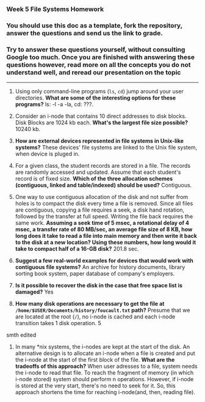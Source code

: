 ### Week 5 File Systems Homework

### You should use this doc as a template, fork the repository, answer the questions and send us the link to grade.

### Try to answer these questions yourself, without consulting Google too much. Once you are finished with answering these questions however, read more on all the concepts you do not understand well, and reread our presentation on the topic

---

1. Using only command-line programs (`ls`, `cd`) jump around your user directories. **What are some of the interesting options for these programs?** ls: -l -a -la, cd: ???. 

1. Consider an i-node that contains 10 direct addresses to disk blocks. Disk Blocks are 1024 kb each. **What's the largest file size possible?** 10240 kb.

1. **How are external devices represented in file systems in Unix-like systems?** These devices' file systems are linked to the Unix file system, when device is pluged in.

1. For a given class, the student records are stored in a file. The records are randomly accessed and updated. Assume that each student's record is of fixed size. **Which of the three allocation schemes (contiguous, linked and table/indexed) should be used?** Contiguous.

1. One way to use contiguous allocation of the disk and not suffer from holes is to compact the disk every time a file is removed. Since all files are contiguous, copying a file requires a seek, a disk hand rotation, followed by the transfer at full speed. Writing the file back requires the same work. **Assuming a seek time of 5 msec, a rotational delay of 4 msec, a transfer rate of 80 MB/sec, an average file size of 8 KB, how long does it take to read a file into main memory and then write it back to the disk at a new location? Using these numbers, how long would it take to compact half of a 16-GB disk?** 201.8 sec.

1. **Suggest a few real-world examples for devices that would work with contiguous file systems?** An archive for history documents, library sorting book system, paper database of company's employers.

1. **Is it possible to recover the disk in the case that free space list is damaged?** Yes

1. **How many disk operations are necessary to get the file at `/home/$USER/Documents/history/foucault.txt` path?** Presume that we are located at the root (`/`), no i-node is cached and each i-node transition takes 1 disk operation. 5

smth edited

1. In many \*nix systems, the i-nodes are kept at the start of the disk. An alternative design is to allocate an i-node when a file is created and put the i-node at the start of the first block of the file. **What are the tradeoffs of this approach?** When user adresses to a file, system needs the i-node to read that file. To reach the fragment of memory (in which i-node stored) system should perform n operations. However, if i-node is stored at the very start, there's no need to seek for it. So, this approach shortens the time for reaching i-node(and, then, reading file). 
